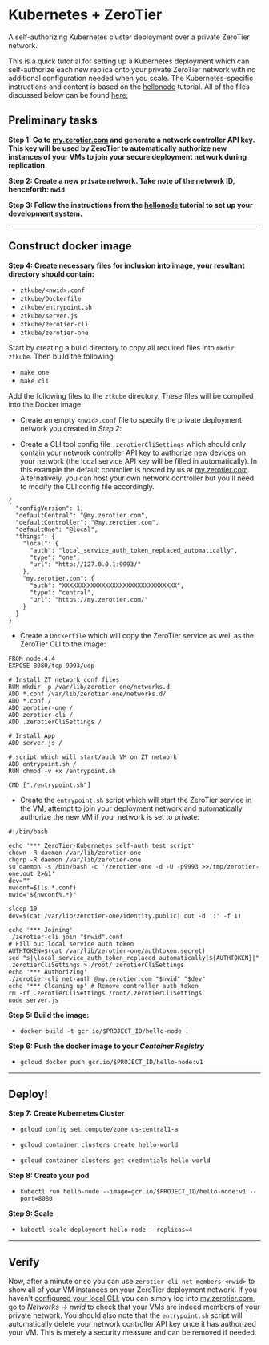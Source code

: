 Kubernetes + ZeroTier
====

A self-authorizing Kubernetes cluster deployment over a private ZeroTier network.

This is a quick tutorial for setting up a Kubernetes deployment which can self-authorize each new replica onto your private ZeroTier network with no additional configuration needed when you scale. The Kubernetes-specific instructions and content is based on the [hellonode](http://kubernetes.io/docs/hellonode/) tutorial. All of the files discussed below can be found [here]();



## Preliminary tasks

**Step 1: Go to [my.zerotier.com](https://my.zerotier.com) and generate a network controller API key. This key will be used by ZeroTier to automatically authorize new instances of your VMs to join your secure deployment network during replication.**

**Step 2: Create a new `private` network. Take note of the network ID, henceforth: `nwid`**

**Step 3: Follow the instructions from the [hellonode](ttp://kubernetes.io/docs/hellonode/) tutorial to set up your development system.**

***
## Construct docker image

**Step 4: Create necessary files for inclusion into image, your resultant directory should contain:**

 - `ztkube/<nwid>.conf`
 - `ztkube/Dockerfile`
 - `ztkube/entrypoint.sh`
 - `ztkube/server.js`
 - `ztkube/zerotier-cli`
 - `ztkube/zerotier-one`

Start by creating a build directory to copy all required files into `mkdir ztkube`. Then build the following:
 - `make one`
 - `make cli`

Add the following files to the `ztkube` directory. These files will be compiled into the Docker image.
 
 - Create an empty `<nwid>.conf` file to specify the private deployment network you created in *Step 2*:

 - Create a CLI tool config file `.zerotierCliSettings` which should only contain your network controller API key to authorize new devices on your network (the local service API key will be filled in automatically). In this example the default controller is hosted by us at [my.zerotier.com](https://my.zerotier.com). Alternatively, you can host your own network controller but you'll need to modify the CLI config file accordingly.

```
{
  "configVersion": 1,
  "defaultCentral": "@my.zerotier.com",
  "defaultController": "@my.zerotier.com",
  "defaultOne": "@local",
  "things": {
    "local": {
      "auth": "local_service_auth_token_replaced_automatically",
      "type": "one",
      "url": "http://127.0.0.1:9993/"
    },
    "my.zerotier.com": {
      "auth": "XXXXXXXXXXXXXXXXXXXXXXXXXXXXXXXX",
      "type": "central",
      "url": "https://my.zerotier.com/"
    }
  }
}
```


 - Create a `Dockerfile` which will copy the ZeroTier service as well as the ZeroTier CLI to the image: 

```
FROM node:4.4
EXPOSE 8080/tcp 9993/udp

# Install ZT network conf files
RUN mkdir -p /var/lib/zerotier-one/networks.d
ADD *.conf /var/lib/zerotier-one/networks.d/
ADD *.conf /
ADD zerotier-one /
ADD zerotier-cli /
ADD .zerotierCliSettings /

# Install App
ADD server.js /

# script which will start/auth VM on ZT network
ADD entrypoint.sh /
RUN chmod -v +x /entrypoint.sh 

CMD ["./entrypoint.sh"]
```

 - Create the `entrypoint.sh` script which will start the ZeroTier service in the VM, attempt to join your deployment network and automatically authorize the new VM if your network is set to private:

```
#!/bin/bash

echo '*** ZeroTier-Kubernetes self-auth test script'
chown -R daemon /var/lib/zerotier-one
chgrp -R daemon /var/lib/zerotier-one
su daemon -s /bin/bash -c '/zerotier-one -d -U -p9993 >>/tmp/zerotier-one.out 2>&1'
dev=""
nwconf=$(ls *.conf)
nwid="${nwconf%.*}"

sleep 10
dev=$(cat /var/lib/zerotier-one/identity.public| cut -d ':' -f 1)

echo '*** Joining'
./zerotier-cli join "$nwid".conf
# Fill out local service auth token
AUTHTOKEN=$(cat /var/lib/zerotier-one/authtoken.secret)
sed "s|\local_service_auth_token_replaced_automatically|${AUTHTOKEN}|" .zerotierCliSettings > /root/.zerotierCliSettings
echo '*** Authorizing'
./zerotier-cli net-auth @my.zerotier.com "$nwid" "$dev"
echo '*** Cleaning up' # Remove controller auth token
rm -rf .zerotierCliSettings /root/.zerotierCliSettings
node server.js
```

**Step 5: Build the image:**

 - `docker build -t gcr.io/$PROJECT_ID/hello-node .`



**Step 6: Push the docker image to your *Container Registry***

 - `gcloud docker push gcr.io/$PROJECT_ID/hello-node:v1`

***
## Deploy!

**Step 7: Create Kubernetes Cluster**

 - `gcloud config set compute/zone us-central1-a`

 - `gcloud container clusters create hello-world`

 - `gcloud container clusters get-credentials hello-world`



**Step 8: Create your pod**

 - `kubectl run hello-node --image=gcr.io/$PROJECT_ID/hello-node:v1 --port=8080`



**Step 9: Scale**

 - `kubectl scale deployment hello-node --replicas=4`

***
## Verify

Now, after a minute or so you can use `zerotier-cli net-members <nwid>` to show all of your VM instances on your ZeroTier deployment network. If you haven't [configured your local CLI](https://github.com/zerotier/ZeroTierOne/tree/dev/cli), you can simply log into [my.zerotier.com](https://my.zerotier.com), go to *Networks -> nwid* to check that your VMs are indeed members of your private network. You should also note that the `entrypoint.sh` script will automatically delete your network controller API key once it has authorized your VM. This is merely a security measure and can be removed if needed.
